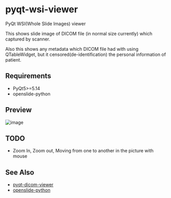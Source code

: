 # pyqt-wsi-viewer
PyQt WSI(Whole Slide Images) viewer

This shows slide image of DICOM file (in normal size currently) which captured by scanner.

Also this shows any metadata which DICOM file had with using QTableWidget, but it censored(de-identification) the personal information of patient. 

## Requirements
* PyQt5>=5.14
* openslide-python

## Preview
![image](https://github.com/yjg30737/pyqt-wsi-viewer/assets/55078043/ad9d6031-e291-424a-b137-f300da0155ab)

## TODO
* Zoom In, Zoom out, Moving from one to another in the picture with mouse

## See Also
* <a href="https://github.com/yjg30737/pyqt-dicom-viewer.git">pyqt-dicom-viewer</a>
* <a href="https://github.com/openslide/openslide-python">openslide-python</a>
